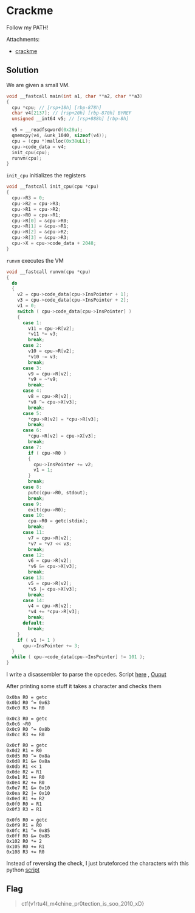 # Crackme

Follow my PATH!

Attachments:
* [crackme](./crackme)

## Solution
We are given a small VM.

```c
void __fastcall main(int a1, char **a2, char **a3)
{
  cpu *cpu; // [rsp+18h] [rbp-878h]
  char v4[2137]; // [rsp+20h] [rbp-870h] BYREF
  unsigned __int64 v5; // [rsp+888h] [rbp-8h]

  v5 = __readfsqword(0x28u);
  qmemcpy(v4, &unk_1040, sizeof(v4));
  cpu = (cpu *)malloc(0x38uLL);
  cpu->code_data = v4;
  init_cpu(cpu);
  runvm(cpu);
}
```

`init_cpu` initializes the registers
```c
void __fastcall init_cpu(cpu *cpu)
{
  cpu->R3 = 0;
  cpu->R2 = cpu->R3;
  cpu->R1 = cpu->R2;
  cpu->R0 = cpu->R1;
  cpu->R[0] = &cpu->R0;
  cpu->R[1] = &cpu->R1;
  cpu->R[2] = &cpu->R2;
  cpu->R[3] = &cpu->R3;
  cpu->X = cpu->code_data + 2048;
}
```

`runvm` executes the VM
```c
void __fastcall runvm(cpu *cpu)
{
  do
  {
    v2 = cpu->code_data[cpu->InsPointer + 1];
    v3 = cpu->code_data[cpu->InsPointer + 2];
    v1 = 0;
    switch ( cpu->code_data[cpu->InsPointer] )
    {
      case 1:
        v11 = cpu->R[v2];
        *v11 *= v3;
        break;
      case 2:
        v10 = cpu->R[v2];
        *v10 -= v3;
        break;
      case 3:
        v9 = cpu->R[v2];
        *v9 = ~*v9;
        break;
      case 4:
        v8 = cpu->R[v2];
        *v8 ^= cpu->X[v3];
        break;
      case 5:
        *cpu->R[v2] = *cpu->R[v3];
        break;
      case 6:
        *cpu->R[v2] = cpu->X[v3];
        break;
      case 7:
        if ( cpu->R0 )
        {
          cpu->InsPointer += v2;
          v1 = 1;
        }
        break;
      case 8:
        putc(cpu->R0, stdout);
        break;
      case 9:
        exit(cpu->R0);
      case 10:
        cpu->R0 = getc(stdin);
        break;
      case 11:
        v7 = cpu->R[v2];
        *v7 = *v7 << v3;
        break;
      case 12:
        v6 = cpu->R[v2];
        *v6 &= cpu->X[v3];
        break;
      case 13:
        v5 = cpu->R[v2];
        *v5 |= cpu->X[v3];
        break;
      case 14:
        v4 = cpu->R[v2];
        *v4 += *cpu->R[v3];
        break;
      default:
        break;
    }
    if ( v1 != 1 )
      cpu->InsPointer += 3;
  }
  while ( cpu->code_data[cpu->InsPointer] != 101 );
}
```

I write a disassembler to parse the opcedes. Script [here](./disasm.py) , [Ouput](./disasm.txt)

After printing some stuff it takes a character and checks them
```
0x0ba R0 = getc
0x0bd R0 ^= 0x63
0x0c0 R3 += R0

0x0c3 R0 = getc
0x0c6 ~R0
0x0c9 R0 ^= 0x8b
0x0cc R3 += R0

0x0cf R0 = getc
0x0d2 R1 = R0
0x0d5 R0 ^= 0x8a
0x0d8 R1 &= 0x8a
0x0db R1 << 1
0x0de R2 = R1
0x0e1 R1 += R0
0x0e4 R2 += R0
0x0e7 R1 &= 0x10
0x0ea R2 |= 0x10
0x0ed R1 += R2
0x0f0 R0 = R1
0x0f3 R3 = R1

0x0f6 R0 = getc
0x0f9 R1 = R0
0x0fc R1 ^= 0x85
0x0ff R0 &= 0x85
0x102 R0 *= 2
0x105 R0 += R1
0x108 R3 += R0
```

Instead of reversing the check, I just bruteforced the characters with this python [script](./solve.py)

## Flag
>  ctf{v1rtu4l_m4chine_pr0tection_is_soo_2010_xD}
